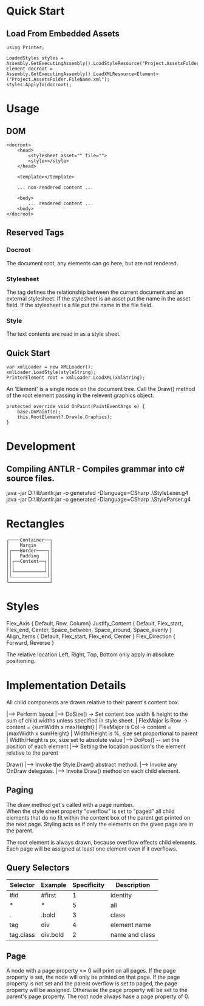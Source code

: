 ﻿# Quick Start
## Load From Embedded Assets
    using Printer;

    LoadedStyles styles = Assembly.GetExecutingAssembly().LoadStyleResource("Project.AssetsFolder.FileName.style");
    Element docroot = Assembly.GetExecutingAssembly().LoadXMLResource<Element>("Project.AssetsFolder.FileName.xml");
    styles.ApplyTo(docroot);

# Usage

## DOM
    <docroot>
        <head>
            <stylesheet asset="" file="">
            <style></style>
        </head>

        <template></template>

        ... non-rendered content ...

        <body>
            ... rendered content ...
        <body>
    </docroot>

## Reserved Tags
### Docroot
The document root, any elements can go here, but are not rendered.

### Stylesheet
The <stylesheet> tag defines the relationship between the current document and an external stylesheet.
If the stylesheet is an asset put the name in the asset field.
If the stylesheet is a file put the name in the file field.

### Style
The text contents are read in as a style sheet.

## Quick Start

    var xmlLoader = new XMLLoader();
    xmlLoader.LoadStyle(styleString);
    PrinterElement root = xmlLoader.LoadXML(xmlString);

An 'Element' is a single node on the document tree. 
Call the Draw() method of the root element passing in the relevent graphics object.

    protected override void OnPaint(PaintEventArgs e) {
        base.OnPaint(e);
        this.RootElement?.Draw(e.Graphics);
    }

# Development
## Compiling ANTLR - Compiles grammar into c# source files.

java -jar D:\lib\antlr.jar -o generated -Dlanguage=CSharp .\StyleLexer.g4
java -jar D:\lib\antlr.jar -o generated -Dlanguage=CSharp .\StyleParser.g4

# Rectangles
    ┌────Container──┐
    │    Margin     │
    │┌───Border────┐│
    ││   Padding   ││
    ││┌──Content──┐││
    │││           │││    
    ││└───────────┘││
    │└─────────────┘│
    └───────────────┘

# Styles

Flex_Axis { Default, Row, Column}
Justify_Content { Default, Flex_start, Flex_end, Center, Space_between, Space_around, Space_evenly }
Align_Items { Default, Flex_start, Flex_end, Center }
Flex_Direction { Forward, Reverse }

The relative location Left, Right, Top, Bottom only apply in absolute positioning.

# Implementation Details

All child components are drawn relative to their parent's content box.

|--> Perform layout
    |--> DoSize() -> Set content box width & height to the sum of child widths unless specified in style sheet.
        |    FlexMajor is Row -> content = {sumWidth x maxHeight}
        |    FlexMajor is Col -> content = {maxWidth x sumHeight}
        |    Width/Height is %, size set proportional to parent
        |    Width/Height is px, size set to absolute value
    |--> DoPos() -- set the position of each element
        |--> Setting the location position's the element relative to the parent


Draw() |--> Invoke the Style.Draw() abstract method.
       |--> Invoke any OnDraw delegates.
       |--> Invoke Draw() method on each child element.

## Paging

The draw method get's called with a page number.  
When the style sheet property "overflow" is set to "paged" all child elements that do no fit within
the content box of the parent get printed on the next page.  Styling acts as if only the elements on 
the given page are in the parent.

The root element is always drawn, because overflow effects child elements.  Each page will be assigned
at least one element even if it overflows.

## Query Selectors

| Selector  | Example  | Specificity | Description    |
|-----------|----------|-------------|----------------|
| #id       | #first   | 1           | identity       |
| *         | *        | 5           | all            |
| .         | .bold    | 3           | class          |
| tag       | div      | 4           | element name   |
| tag.class | div.bold | 2           | name and class | 

## Page
A node with a page property <= 0 will print on all pages.
If the page property is set, the node will only be printed on that page.
If the page property is not set and the parent overflow is set to paged,
the page property will be assigned.
Otherwise the page property will be set to the parent's page property.
The root node always hase a page property of 0.

